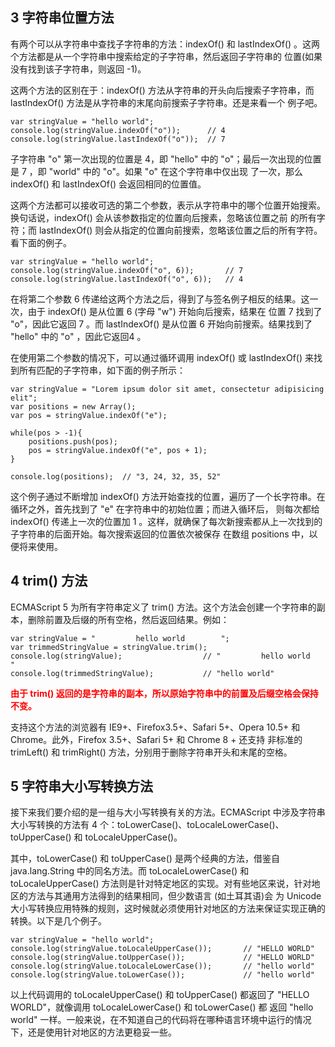 ## 3 字符串位置方法

有两个可以从字符串中查找子字符串的方法：indexOf() 和 lastIndexOf() 。这两个方法都是从一个字符串中搜索给定的子字符串，然后返回子字符串的
位置(如果没有找到该子字符串，则返回 -1)。

这两个方法的区别在于：indexOf() 方法从字符串的开头向后搜索子字符串，而 lastIndexOf() 方法是从字符串的末尾向前搜索子字符串。还是来看一个
例子吧。

    var stringValue = "hello world";
    console.log(stringValue.indexOf("o"));      // 4
    console.log(stringValue.lastIndexOf("o"));  // 7

子字符串 "o" 第一次出现的位置是 4，即 "hello" 中的 "o"；最后一次出现的位置是 7 ，即 "world" 中的 "o"。如果 "o" 在这个字符串中仅出现
了一次，那么 indexOf() 和 lastIndexOf() 会返回相同的位置值。

这两个方法都可以接收可选的第二个参数，表示从字符串中的哪个位置开始搜索。换句话说，indexOf() 会从该参数指定的位置向后搜素，忽略该位置之前
的所有字符；而 lastIndexOf() 则会从指定的位置向前搜索，忽略该位置之后的所有字符。看下面的例子。

    var stringValue = "hello world";
    console.log(stringValue.indexOf("o", 6));       // 7
    console.log(stringValue.lastIndexOf("o", 6));   // 4

在将第二个参数 6 传递给这两个方法之后，得到了与签名例子相反的结果。这一次，由于 indexOf() 是从位置 6 (字母 "w") 开始向后搜索，结果在
位置 7 找到了 "o"，因此它返回 7 。而 lastIndexOf() 是从位置 6 开始向前搜索。结果找到了 "hello" 中的 "o" ，因此它返回4 。

在使用第二个参数的情况下，可以通过循环调用 indexOf() 或 lastIndexOf() 来找到所有匹配的子字符串，如下面的例子所示：

    var stringValue = "Lorem ipsum dolor sit amet, consectetur adipisicing elit";
    var positions = new Array();
    var pos = stringValue.indexOf("e");

    while(pos > -1){
        positions.push(pos);
        pos = stringValue.indexOf("e", pos + 1);
    }

    console.log(positions);  // "3, 24, 32, 35, 52"

这个例子通过不断增加 indexOf() 方法开始查找的位置，遍历了一个长字符串。在循环之外，首先找到了 "e" 在字符串中的初始位置；而进入循环后，
则每次都给 indexOf() 传递上一次的位置加 1 。这样，就确保了每次新搜索都从上一次找到的子字符串的后面开始。每次搜索返回的位置依次被保存
在数组 positions 中，以便将来使用。

## 4 trim() 方法

ECMAScript 5 为所有字符串定义了 trim() 方法。这个方法会创建一个字符串的副本，删除前置及后缀的所有空格，然后返回结果。例如：

    var stringValue = "         hello world        ";
    var trimmedStringValue = stringValue.trim();
    console.log(stringValue);                  // "         hello world        "
    console.log(trimmedStringValue);           // "hello world"

<span style="color: red;font-weight: bold">由于 trim() 返回的是字符串的副本，所以原始字符串中的前置及后缀空格会保持不变。</span>

支持这个方法的浏览器有 IE9+、Firefox3.5+、Safari 5+、Opera 10.5+ 和 Chrome。此外，Firefox 3.5+、Safari 5+ 和 Chrome 8 + 还支持
非标准的 trimLeft() 和 trimRight() 方法，分别用于删除字符串开头和末尾的空格。

## 5 字符串大小写转换方法

接下来我们要介绍的是一组与大小写转换有关的方法。ECMAScript 中涉及字符串大小写转换的方法有 4 个：toLowerCase()、toLocaleLowerCase()、
toUpperCase() 和 toLocaleUpperCase()。

其中，toLowerCase() 和 toUpperCase() 是两个经典的方法，借鉴自 java.lang.String 中的同名方法。而 toLocaleLowerCase() 和
toLocaleUpperCase() 方法则是针对特定地区的实现。对有些地区来说，针对地区的方法与其通用方法得到的结果相同，但少数语言 (如土耳其语)会
为 Unicode 大小写转换应用特殊的规则，这时候就必须使用针对地区的方法来保证实现正确的转换。以下是几个例子。

    var stringValue = "hello world";
    console.log(stringValue.toLocaleUpperCase());       // "HELLO WORLD"
    console.log(stringValue.toUpperCase());             // "HELLO WORLD"
    console.log(stringValue.toLocaleLowerCase());       // "hello world"
    console.log(stringValue.toLowerCase());             // "hello world"

以上代码调用的 toLocaleUpperCase() 和 toUpperCase() 都返回了 "HELLO WORLD"，就像调用 toLocaleLowerCase() 和 toLowerCase() 都
返回 "hello world" 一样。一般来说，在不知道自己的代码将在哪种语言环境中运行的情况下，还是使用针对地区的方法更稳妥一些。

